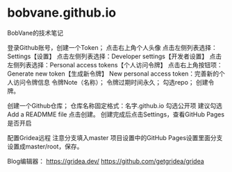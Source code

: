 # bobvane.github.io
BobVane的技术笔记

登录Github账号，创建一个Token；
点击右上角个人头像
点击左侧列表选择：Settings【设置】
点击左侧列表选择：Developer settings【开发者设置】
点击左侧列表选择：Personal access tokens【个人访问令牌】
点击右上角按钮项：Generate new token【生成新令牌】
New personal access token：完善新的个人访问令牌信息
令牌Note（名称）；
令牌过期时间永久；
勾选repo；
创建令牌。

创建一个Github仓库；
仓库名称固定格式：名字.github.io
勾选公开项
建议勾选Add a READMME file
点击创建。
创建完成后点击Settings，查看GitHub Pages是否开启

配置Gridea远程
注意分支填入master
项目设置中的GitHub Pages设置里面分支设置成master/root，保存。

Blog编辑器：
https://gridea.dev/
https://github.com/getgridea/gridea
